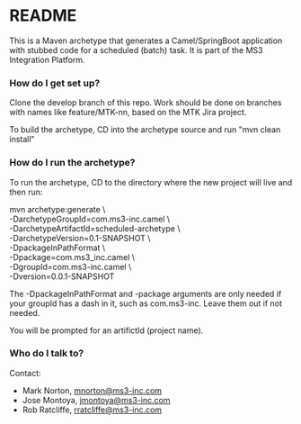 # README #

This is a Maven archetype that generates a Camel/SpringBoot application with stubbed code for a scheduled (batch) task.
It is part of the MS3 Integration Platform.

### How do I get set up? ###

Clone the develop branch of this repo.  Work should be done on branches with names like feature/MTK-nn, based on the MTK Jira project.

To build the archetype, CD into the archetype source and run "mvn clean install"

### How do I run the archetype? ###

To run the archetype, CD to the directory where the new project will live and then run:

mvn archetype:generate \\  
-DarchetypeGroupId=com.ms3-inc.camel \\  
-DarchetypeArtifactId=scheduled-archetype \\  
-DarchetypeVersion=0.1-SNAPSHOT \\  
-DpackageInPathFormat \\  
-Dpackage=com.ms3_inc.camel \\  
-DgroupId=com.ms3-inc.camel \\  
-Dversion=0.0.1-SNAPSHOT

The -DpackageInPathFormat and -package arguments are only needed if your groupId has a dash in it, such as com.ms3-inc.  Leave them out if not needed.

You will be prompted for an artifictId (project name).

### Who do I talk to? ###

Contact:

* Mark Norton, mnorton@ms3-inc.com
* Jose Montoya, jmontoya@ms3-inc.com
* Rob Ratcliffe, rratcliffe@ms3-inc.com
